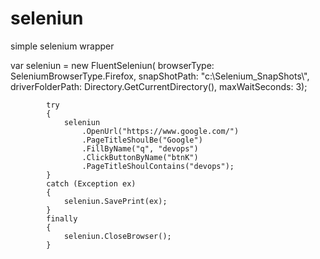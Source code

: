 # seleniun
simple selenium wrapper

var seleniun = new FluentSeleniun(
                  browserType: SeleniumBrowserType.Firefox,
                  snapShotPath: "c:\\Selenium_SnapShots\\",
                  driverFolderPath: Directory.GetCurrentDirectory(),
                  maxWaitSeconds: 3);

            try
            {
                seleniun
                    .OpenUrl("https://www.google.com/")
                    .PageTitleShoulBe("Google")
                    .FillByName("q", "devops")
                    .ClickButtonByName("btnK")
                    .PageTitleShoulContains("devops"); 
            }
            catch (Exception ex)
            {
                seleniun.SavePrint(ex);
            }
            finally
            {
                seleniun.CloseBrowser();
            }

